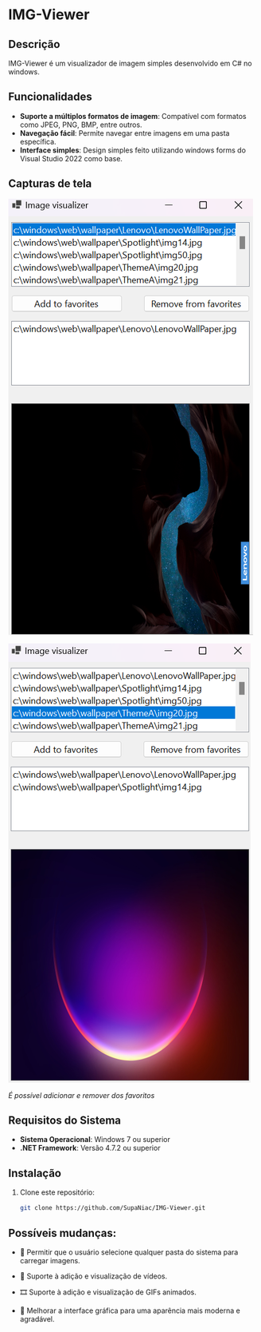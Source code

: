 # IMG-Viewer

## Descrição

IMG-Viewer é um visualizador de imagem simples desenvolvido em C# no windows.

## Funcionalidades 

- **Suporte a múltiplos formatos de imagem**: Compatível com formatos como JPEG, PNG, BMP, entre outros.
- **Navegação fácil**: Permite navegar entre imagens em uma pasta específica.
- **Interface simples**: Design simples feito utilizando windows forms do Visual Studio 2022 como base. 

## Capturas de tela

![Screenshot 1](Screenshots/imagem1.png)


![Screenshot 2](Screenshots/imagem2.png)

*É possível adicionar e remover dos favoritos*

## Requisitos do Sistema

- **Sistema Operacional**: Windows 7 ou superior
- **.NET Framework**: Versão 4.7.2 ou superior

## Instalação

1. Clone este repositório:
   ```bash
   git clone https://github.com/SupaNiac/IMG-Viewer.git

## Possíveis mudanças: 

- 📁 Permitir que o usuário selecione qualquer pasta do sistema para carregar imagens.

- 🎥 Suporte à adição e visualização de vídeos.

- 🎞️ Suporte à adição e visualização de GIFs animados.

- 🎨 Melhorar a interface gráfica para uma aparência mais moderna e agradável.

  

